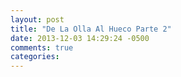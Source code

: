 ```yaml
---
layout: post
title: "De La Olla Al Hueco Parte 2"
date: 2013-12-03 14:29:24 -0500
comments: true
categories: 
---
```

